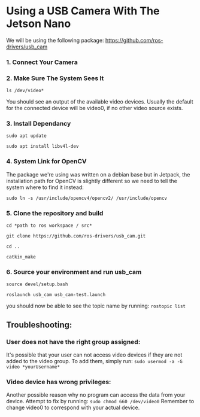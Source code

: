 # Using a USB Camera With The Jetson Nano

We will be using the following package: https://github.com/ros-drivers/usb_cam

### 1.  Connect Your Camera

### 2. Make Sure The System Sees It
`ls /dev/video*`

You should see an output of the available video devices. Usually the default for the connected device will be video0, if no other video source exists.

### 3. Install Dependancy
`sudo apt update`

`sudo apt install libv4l-dev`

### 4. System Link for OpenCV
The package we're using was written on a debian base but in Jetpack, the installation path for OpenCV is slightly different so we need to tell the system where to find it instead:

`sudo ln -s /usr/include/opencv4/opencv2/ /usr/include/opencv`


### 5. Clone the repository and build
`cd *path to ros workspace / src*`

`git clone https://github.com/ros-drivers/usb_cam.git`

`cd ..`

`catkin_make`

### 6. Source your environment and run usb_cam
`source devel/setup.bash`

`roslaunch usb_cam usb_cam-test.launch`

you should now be able to see the topic name by running:
`rostopic list`


## Troubleshooting:

### User does not have the right group assigned:

It's possible that your user can not access video devices if they are not added to the video group. To add them, simply run:
`sudo usermod -a -G video *yourUsername* `

### Video device has wrong privileges:
Another possible reason why no program can access the data from your device. Attempt to fix by running:
`sudo chmod 660 /dev/video0`
Remember to change video0 to correspond with your actual device.
